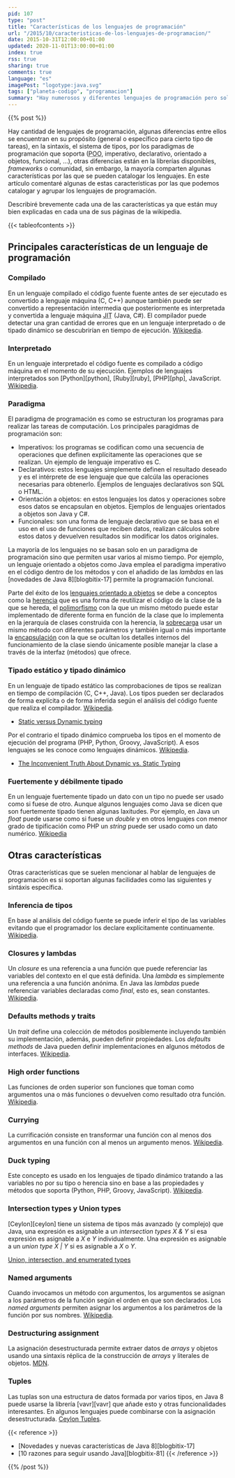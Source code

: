 ```yaml
---
pid: 107
type: "post"
title: "Características de los lenguajes de programación"
url: "/2015/10/caracteristicas-de-los-lenguajes-de-programacion/"
date: 2015-10-31T12:00:00+01:00
updated: 2020-11-01T13:00:00+01:00
index: true
rss: true
sharing: true
comments: true
language: "es"
imagePost: "logotype:java.svg"
tags: ["planeta-codigo", "programacion"]
summary: "Hay numerosos y diferentes lenguajes de programación pero solo una docena tienen una cuota de uso significativa. Muchos comparten características y algunos lenguajes las van incorporando a medida que se demuestra que sus beneficios son mayores que la complejidad que pueden añadir. Veamos algunas de sus propiedades."
---
```


{{% post %}}

Hay cantidad de lenguajes de programación, algunas diferencias entre ellos se encuentran en su propósito (general o específico para cierto tipo de tareas), en la sintaxis, el sistema de tipos, por los paradigmas de programación que soporta (<abbr title="Programación orientada a objetos">POO</abbr>, imperativo, declarativo, orientado a objetos, funcional, ...), otras diferencias están en la librerías disponibles, _frameworks_ o comunidad, sin embargo, la mayoría comparten algunas características por las que se pueden catalogar los lenguajes. En este artículo comentaré algunas de estas características por las que podemos catalogar y agrupar los lenguajes de programación.

Describiré brevemente cada una de las características ya que están muy bien explicadas en cada una de sus páginas de la wikipedia.

{{< tableofcontents >}}

## Principales características de un lenguaje de programación

### Compilado

En un lenguaje compilado el código fuente fuente antes de ser ejecutado es convertido a lenguaje máquina (C, C++) aunque también puede ser convertido a representación intermedia que posteriormente es interpretada y convertida a lenguaje máquina <abbr title="Just in Time">JIT</abbr> (Java, C#). El compilador puede detectar una gran cantidad de errores que en un lenguaje interpretado o de tipado dinámico se descubrirían en tiempo de ejecución. [Wikipedia](https://es.wikipedia.org/wiki/Lenguaje_de_programaci%C3%B3n_compilado).

### Interpretado

En un lenguaje interpretado el código fuente es compilado a código máquina en el momento de su ejecución. Ejemplos de lenguajes interpretados son [Python][python], [Ruby][ruby], [PHP][php], JavaScript. [Wikipedia](https://es.wikipedia.org/wiki/Lenguaje_de_programaci%C3%B3n_interpretado).

### Paradigma

El paradigma de programación es como se estructuran los programas para realizar las tareas de computación. Los principales paragidmas de programación son:

* Imperativos: los programas se codifican como una secuencia de operaciones que definen explícitamente las operaciones que se realizan. Un ejemplo de lenguaje imperativo es C.
* Declarativos: estos lenguajes simplemente definen el resultado deseado y es el intérprete de ese lenguaje que que calcúla las operaciones necesarias para obtenerlo. Ejemplos de lenguajes declarativos son SQL o HTML.
* Orientación a objetos: en estos lenguajes los datos y operaciones sobre esos datos se encapsulan en objetos. Ejemplos de lenguajes orientados a objetos son Java y C#.
* Funcionales: son una forma de lenguaje declarativo que se basa en el uso en el uso de funciones que reciben datos, realizan cálculos sobre estos datos y devuelven resultados sin modificar los datos originales.

La mayoría de los lenguajes no se basan solo en un paradigma de programación sino que permiten usar varios al mismo tiempo. Por ejemplo, un lenguaje orientado a objetos como Java emplea el paradigma imperativo en el código dentro de los métodos y con el añadido de las _lambdas_ en las [novedades de Java 8][blogbitix-17] permite la programación funcional.

Parte del éxito de los [lenguajes orientado a objetos](https://es.wikipedia.org/wiki/Programaci%C3%B3n_orientada_a_objetos) se debe a conceptos como la [herencia](https://es.wikipedia.org/wiki/Herencia_%28inform%C3%A1tica%29) que es una forma de reutilizar el código de la clase de la que se hereda, el [polimorfismo](https://es.wikipedia.org/wiki/Polimorfismo_%28inform%C3%A1tica%29) con la que un mismo método puede estar implementado de diferente forma en función de la clase que lo implementa en la jerarquía de clases construida con la herencia, la [sobrecarga](https://es.wikipedia.org/wiki/Sobrecarga_%28inform%C3%A1tica%29) usar un mismo método con diferentes parámetros y también igual o más importante la [encapsulación](https://es.wikipedia.org/wiki/Encapsulamiento_%28inform%C3%A1tica%29) con la que se ocultan los detalles internos del funcionamiento de la clase siendo únicamente posible manejar la clase a través de la interfaz (métodos) que ofrece.

### Tipado estático y tipado dinámico

En un lenguaje de tipado estático las comprobaciones de tipos se realizan en tiempo de compilación (C, C++, Java). Los tipos pueden ser declarados de forma explícita o de forma inferida según el análisis del código fuente que realiza el compilador. [Wikipedia](https://es.wikipedia.org/wiki/Sistema_de_tipos#Tipado_est.C3.A1tico).

* [Static versus Dynamic typing](https://en.wikipedia.org/wiki/Programming_language#Static_versus_dynamic_typing)

Por el contrario el tipado dinámico comprueba los tipos en el momento de ejecución del programa (PHP, Python, Groovy, JavaScript). A esos lenguajes se les conoce como lenguajes dinámicos. [Wikipedia](https://es.wikipedia.org/wiki/Sistema_de_tipos#Tipado_est.C3.A1tico).

* [The Inconvenient Truth About Dynamic vs. Static Typing](https://blog.jooq.org/2014/12/11/the-inconvenient-truth-about-dynamic-vs-static-typing/)

### Fuertemente y débilmente tipado

En un lenguaje fuertemente tipado un dato con un tipo no puede ser usado como si fuese de otro. Aunque algunos lenguajes como Java se dicen que son fuertemente tipado tienen algunas laxitudes. Por ejemplo, en Java un _float_ puede usarse como si fuese un _double_ y en otros lenguajes con menor grado de tipificación como PHP un _string_ puede ser usado como un dato numérico. [Wikipedia](https://es.wikipedia.org/wiki/Tipado_fuerte)

## Otras características

Otras características que se suelen mencionar al hablar de lenguajes de programación es si soportan algunas facilidades como las siguientes y sintáxis específica.

### Inferencia de tipos

En base al análisis del código fuente se puede inferir el tipo de las variables evitando que el programador los declare explícitamente continuamente. [Wikipedia](https://es.wikipedia.org/wiki/Inferencia_de_tipos).

### Closures y lambdas

Un _closure_ es una referencia a una función que puede referenciar las variables del contexto en el que está definida. Una _lambda_ es simplemente una referencia a una función anónima. En Java las _lambdas_ puede referenciar variables declaradas como _final_, esto es, sean constantes. [Wikipedia](https://en.wikipedia.org/wiki/Closure_%28computer_programming%29).

### Defaults methods y traits

Un _trait_ define una colección de métodos posiblemente incluyendo también su implementación, además, pueden definir propiedades. Los _defaults methods_ de Java pueden definir implementaciones en algunos métodos de interfaces. [Wikipedia](https://en.wikipedia.org/wiki/Trait_%28computer_programming%29).

### High order functions

Las funciones de orden superior son funciones que toman como argumentos una o más funciones o devuelven como resultado otra función. [Wikipedia](https://en.wikipedia.org/wiki/Higher-order_function).

### Currying

La currificación consiste en transformar una función con al menos dos argumentos en una función con al menos un argumento menos. [Wikipedia](https://en.wikipedia.org/wiki/Currying).

### Duck typing

Este concepto es usado en los lenguajes de tipado dinámico tratando a las variables no por su tipo o herencia sino en base a las propiedades y métodos que soporta (Python, PHP, Groovy, JavaScript). [Wikipedia](https://es.wikipedia.org/wiki/Duck_typing).

### Intersection types y Union types

[Ceylon][ceylon] tiene un sistema de tipos más avanzado (y complejo) que Java, una expresión es asignable a un _intersection types_ _X & Y_ si esa expresión es asignable a _X_ e _Y_ individualmente. Una expresión es asignable a un _union type_ _X | Y_ si es asignable a _X_ o _Y_.

[Union, intersection, and enumerated types](http://ceylon-lang.org/documentation/1.2/tour/types/)

### Named arguments

Cuando invocamos un método con argumentos, los argumentos se asignan a los parámetros de la función según el orden en que son declarados. Los _named arguments_ permiten asignar los argumentos a los parámetros de la función por sus nombres. [Wikipedia](https://en.wikipedia.org/wiki/Named_parameter).

### Destructuring assignment

La asignación desestructurada permite extraer datos de _arrays_ y objetos usando una sintaxis réplica de la construcción de _arrays_ y literales de objetos. [MDN](https://developer.mozilla.org/en-US/docs/Web/JavaScript/Reference/Operators/Destructuring_assignment).

### Tuples

Las tuplas son una estructura de datos formada por varios tipos, en Java 8 puede usarse la librería [vavr][vavr] que añade esto y otras funcionalidades interesantes. En algunos lenguajes puede combinarse con la asignación desestructurada. [Ceylon Tuples](http://ceylon-lang.org/documentation/1.2/tour/sequences/#tuples).

{{< reference >}}
* [Novedades y nuevas características de Java 8][blogbitix-17]
* [10 razones para seguir usando Java][blogbitix-81]
{{< /reference >}}

{{% /post %}}

